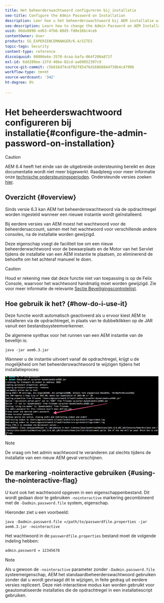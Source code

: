 ```yaml
---
title: Het beheerderswachtwoord configureren bij installatie
seo-title: Configure the Admin Password on Installation
description: Leer hoe u het beheerderswachtwoord bij AEM installatie wijzigt.
seo-description: Learn how to change the Admin Password on AEM Installation.
uuid: 06da9890-ed63-4fb6-88d5-fd0e16bc4ceb
contentOwner: User
products: SG_EXPERIENCEMANAGER/6.4/SITES
topic-tags: Security
content-type: reference
discoiquuid: 00806e6e-3578-4caa-bafa-064f200a871f
exl-id: 6dd289ee-13fd-46be-82cd-aa69852397c9
source-git-commit: c5b816d74c6f02f85476d16868844f39b4c47996
workflow-type: tm+mt
source-wordcount: '342'
ht-degree: 0%

---
```


# Het beheerderswachtwoord configureren bij installatie{#configure-the-admin-password-on-installation}

>[!CAUTION]
>
>AEM 6.4 heeft het einde van de uitgebreide ondersteuning bereikt en deze documentatie wordt niet meer bijgewerkt. Raadpleeg voor meer informatie onze [technische ondersteuningsperioden](https://helpx.adobe.com/support/programs/eol-matrix.html). Ondersteunde versies zoeken [hier](https://experienceleague.adobe.com/docs/).

## Overzicht {#overview}

Sinds versie 6.3 kan AEM het beheerderswachtwoord via de opdrachtregel worden ingesteld wanneer een nieuwe instantie wordt geïnstalleerd.

Bij eerdere versies van AEM moest het wachtwoord voor de beheerdersaccount, samen met het wachtwoord voor verschillende andere consoles, na de installatie worden gewijzigd.

Deze eigenschap voegt de faciliteit toe om een nieuw beheerderwachtwoord voor de bewaarplaats en de Motor van het Servlet tijdens de installatie van een AEM instantie te plaatsen, zo eliminerend de behoefte om het achteraf manueel te doen.

>[!CAUTION]
>
>Houd er rekening mee dat deze functie niet van toepassing is op de Felix Console, waarvoor het wachtwoord handmatig moet worden gewijzigd. Zie voor meer informatie de relevante [Sectie Beveiligingscontrolelijst](/help/sites-administering/security-checklist.md#change-default-passwords-for-the-aem-and-osgi-console-admin-accounts).

## Hoe gebruik ik het? {#how-do-i-use-it}

Deze functie wordt automatisch geactiveerd als u ervoor kiest AEM te installeren via de opdrachtregel, in plaats van te dubbelklikken op de JAR vanuit een bestandssysteemverkenner.

De algemene synthax voor het runnen van een AEM instantie van de bevellijn is:

```shell
java -jar aem6.3.jar
```

Wanneer u de instantie uitvoert vanaf de opdrachtregel, krijgt u de mogelijkheid om het beheerderswachtwoord te wijzigen tijdens het installatieproces:

![chlimage_1-116](assets/chlimage_1-116.png)

>[!NOTE]
>
>De vraag om het admin wachtwoord te veranderen zal slechts tijdens de installatie van een nieuw AEM geval verschijnen.

## De markering -nointeractive gebruiken {#using-the-nointeractive-flag}

U kunt ook het wachtwoord opgeven in een eigenschappenbestand. Dit wordt gedaan door te gebruiken `-nointeractive` markering gecombineerd met de `-Dadmin.password.file` system, eigenschap.

Hieronder ziet u een voorbeeld:

```shell
java -Dadmin.password.file =/path/to/passwordfile.properties -jar aem6.3.jar -nointeractive
```

Het wachtwoord in de `passwordfile.properties` bestand moet de volgende indeling hebben:

```xml
admin.password = 12345678
```

>[!NOTE]
>
>Als u gewoon de `-nointeractive` parameter zonder `-Dadmin.password.file` systeemeigenschap, AEM het standaardbeheerderswachtwoord gebruiken zonder dat u wordt gevraagd dit te wijzigen, in feite gedrag uit eerdere versies repliceert. Deze niet-interactieve modus kan worden gebruikt voor geautomatiseerde installaties die de opdrachtregel in een installatiescript gebruiken.
